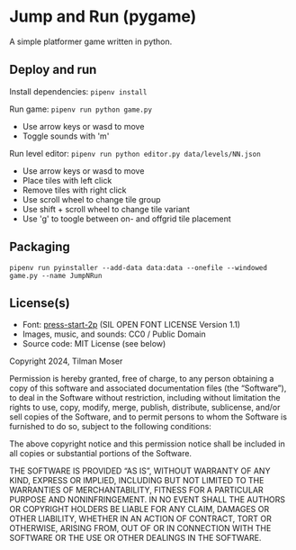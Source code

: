 # Jump and Run (pygame)

A simple platformer game written in python.


## Deploy and run

Install dependencies: `pipenv install`

Run game: `pipenv run python game.py`
- Use arrow keys or wasd to move
- Toggle sounds with 'm'

Run level editor:  `pipenv run python editor.py data/levels/NN.json`
- Use arrow keys or wasd to move
- Place tiles with left click
- Remove tiles with right click
- Use scroll wheel to change tile group
- Use shift + scroll wheel to change tile variant
- Use 'g' to toogle between on- and offgrid tile placement

## Packaging

`pipenv run pyinstaller --add-data data:data --onefile --windowed game.py --name JumpNRun`

## License(s)

- Font: [press-start-2p](./data/fonts/press-start-2p-LICENSE.txt) (SIL OPEN FONT LICENSE Version 1.1)
- Images, music, and sounds: CC0 / Public Domain
- Source code: MIT License (see below)

Copyright 2024, Tilman Moser

Permission is hereby granted, free of charge, to any person obtaining a copy of this software and associated documentation files (the “Software”), to deal in the Software without restriction, including without limitation the rights to use, copy, modify, merge, publish, distribute, sublicense, and/or sell copies of the Software, and to permit persons to whom the Software is furnished to do so, subject to the following conditions:

The above copyright notice and this permission notice shall be included in all copies or substantial portions of the Software.

THE SOFTWARE IS PROVIDED “AS IS”, WITHOUT WARRANTY OF ANY KIND, EXPRESS OR IMPLIED, INCLUDING BUT NOT LIMITED TO THE WARRANTIES OF MERCHANTABILITY, FITNESS FOR A PARTICULAR PURPOSE AND NONINFRINGEMENT. IN NO EVENT SHALL THE AUTHORS OR COPYRIGHT HOLDERS BE LIABLE FOR ANY CLAIM, DAMAGES OR OTHER LIABILITY, WHETHER IN AN ACTION OF CONTRACT, TORT OR OTHERWISE, ARISING FROM, OUT OF OR IN CONNECTION WITH THE SOFTWARE OR THE USE OR OTHER DEALINGS IN THE SOFTWARE.
